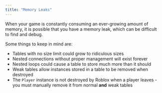 ```yaml
---
title: "Memory Leaks"
---
```


 
When your game is constantly consuming an ever-growing amount of memory, it is possible that you have a memory leak, which can be difficult to find and debug.

Some things to keep in mind are:
- Tables with no size limit could grow to ridiculous sizes
- Nested connections without proper management will exist forever
- Nested loops could cause a table to store much more than it should
- Weak tables allow instances stored in a table to be removed when destroyed
- The `Player` instance is not destroyed by Roblox when a player leaves - you must manually remove it from normal **and** weak tables